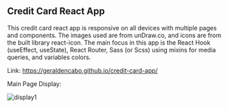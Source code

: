 ## Credit Card React App

This credit card react app is responsive on all devices with multiple pages and components. The images used are from unDraw.co, and icons are from the built library react-icon. The main focus in this app is the React Hook (useEffect, useState), React Router, Sass (or Scss) using mixins for media queries, and variables colors.

Link: https://geraldencabo.github.io/credit-card-app/

Main Page Display:

![display1](https://user-images.githubusercontent.com/15988182/119826221-cd789a80-bec5-11eb-806c-65ddc97bc3fe.png)